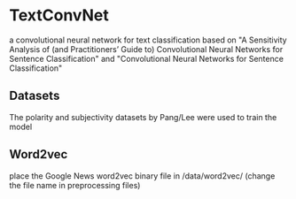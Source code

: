 # TextConvNet

a convolutional neural network for text classification based on "A Sensitivity Analysis of (and Practitioners’ Guide to) Convolutional
Neural Networks for Sentence Classification" and "Convolutional Neural Networks for Sentence Classification"

## Datasets

The polarity and subjectivity datasets by Pang/Lee were used to train the model

## Word2vec

place the Google News word2vec binary file in /data/word2vec/ (change the file name in preprocessing files)
